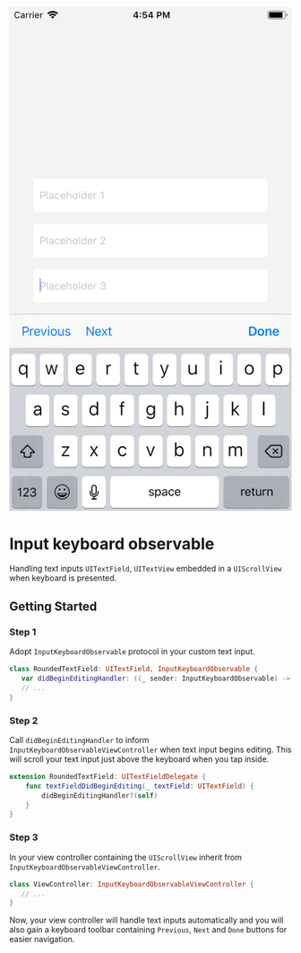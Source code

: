 ![InputKeyboardObservable: A simple Swift keyboard handler solution](inputKeyboardObservable.png)
# Input keyboard observable
Handling text inputs `UITextField`, `UITextView` embedded in a `UIScrollView` when keyboard is presented.

## Getting Started
### Step 1
Adopt `InputKeyboardObservable` protocol in your custom text input.
```swift
class RoundedTextField: UITextField, InputKeyboardObservable {
   var didBeginEditingHandler: ((_ sender: InputKeyboardObservable) -> ())?
   // ...
}
```
### Step 2
Call `didBeginEditingHandler` to inform `InputKeyboardObservableViewController` when text input begins editing. This will scroll your text input just above the keyboard when you tap inside.
```swift
extension RoundedTextField: UITextFieldDelegate {
    func textFieldDidBeginEditing(_ textField: UITextField) {
        didBeginEditingHandler?(self)
    }
}
```
### Step 3
In your view controller containing the `UIScrollView` inherit from `InputKeyboardObservableViewController`.
```swift
class ViewController: InputKeyboardObservableViewController {
   // ...
}
```
Now, your view controller will handle text inputs automatically and you will also gain a keyboard toolbar containing `Previous`, `Next` and `Done` buttons for easier navigation.

